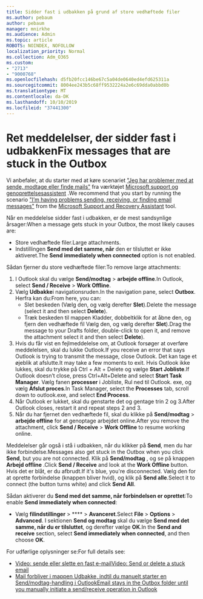 ```yaml
---
title: Sidder fast i udbakken på grund af store vedhæftede filer
ms.author: pebaum
author: pebaum
manager: mnirkhe
ms.audience: Admin
ms.topic: article
ROBOTS: NOINDEX, NOFOLLOW
localization_priority: Normal
ms.collection: Adm_O365
ms.custom:
- "2713"
- "9000768"
ms.openlocfilehash: d5fb20fcc146be67c5a04de0640ed4efd625311a
ms.sourcegitcommit: 8004ee243b5c68ff9532224a2e6c69dda0abbd0b
ms.translationtype: MT
ms.contentlocale: da-DK
ms.lasthandoff: 10/10/2019
ms.locfileid: "37441300"
---
```

# <a name="fix-messages-that-are-stuck-in-the-outbox"></a><span data-ttu-id="76b4a-102">Ret meddelelser, der sidder fast i udbakken</span><span class="sxs-lookup"><span data-stu-id="76b4a-102">Fix messages that are stuck in the Outbox</span></span>

<span data-ttu-id="76b4a-103">Vi anbefaler, at du starter med at køre scenariet ["Jeg har problemer med at sende, modtage eller finde mails"](https://aka.ms/SaRA-OutlookSendReceive) fra værktøjet [Microsoft support og genoprettelsesassistent](https://diagnostics.office.com/#/) .</span><span class="sxs-lookup"><span data-stu-id="76b4a-103">We recommend that you start by running the scenario ["I’m having problems sending, receiving, or finding email messages"](https://aka.ms/SaRA-OutlookSendReceive) from the [Microsoft Support and Recovery Assistant](https://diagnostics.office.com/#/) tool.</span></span>

<span data-ttu-id="76b4a-104">Når en meddelelse sidder fast i udbakken, er de mest sandsynlige årsager:</span><span class="sxs-lookup"><span data-stu-id="76b4a-104">When a message gets stuck in your Outbox, the most likely causes are:</span></span>
- <span data-ttu-id="76b4a-105">Store vedhæftede filer.</span><span class="sxs-lookup"><span data-stu-id="76b4a-105">Large attachments.</span></span>
- <span data-ttu-id="76b4a-106">Indstillingen **Send med det samme, når** den er tilsluttet er ikke aktiveret.</span><span class="sxs-lookup"><span data-stu-id="76b4a-106">The **Send immediately when connected** option is not enabled.</span></span>

<span data-ttu-id="76b4a-107">Sådan fjerner du store vedhæftede filer:</span><span class="sxs-lookup"><span data-stu-id="76b4a-107">To remove large attachments:</span></span> 

1. <span data-ttu-id="76b4a-108">I Outlook skal du vælge **Send/modtag** > **arbejde offline**.</span><span class="sxs-lookup"><span data-stu-id="76b4a-108">In Outlook, select **Send / Receive** > **Work Offline**.</span></span> 
2. <span data-ttu-id="76b4a-109">Vælg **Udbakke**i navigationsruden.</span><span class="sxs-lookup"><span data-stu-id="76b4a-109">In the navigation pane, select **Outbox**.</span></span> <span data-ttu-id="76b4a-110">Herfra kan du:</span><span class="sxs-lookup"><span data-stu-id="76b4a-110">From here, you can:</span></span> 
    - <span data-ttu-id="76b4a-111">Slet beskeden (Vælg den, og vælg derefter **Slet**).</span><span class="sxs-lookup"><span data-stu-id="76b4a-111">Delete the message (select it and then select **Delete**).</span></span>
    - <span data-ttu-id="76b4a-112">Træk beskeden til mappen Kladder, dobbeltklik for at åbne den, og fjern den vedhæftede fil Vælg den, og vælg derefter **Slet**).</span><span class="sxs-lookup"><span data-stu-id="76b4a-112">Drag the message to your Drafts folder, double-click to open it, and remove the attachment select it and then select **Delete**).</span></span>
3. <span data-ttu-id="76b4a-113">Hvis du får vist en fejlmeddelelse om, at Outlook forsøger at overføre meddelelsen, skal du lukke Outlook.</span><span class="sxs-lookup"><span data-stu-id="76b4a-113">If you receive an error that says Outlook is trying to transmit the message, close Outlook.</span></span> <span data-ttu-id="76b4a-114">Det kan tage et øjeblik at afslutte.</span><span class="sxs-lookup"><span data-stu-id="76b4a-114">It may take a few moments to exit.</span></span> <span data-ttu-id="76b4a-115">Hvis Outlook ikke lukkes, skal du trykke på Ctrl + Alt + Delete og vælge **Start Jobliste**.</span><span class="sxs-lookup"><span data-stu-id="76b4a-115">If Outlook doesn’t close, press Ctrl+Alt+Delete and select **Start Task Manager**.</span></span> <span data-ttu-id="76b4a-116">Vælg fanen **processer** i Jobliste, Rul ned til Outlook. exe, og vælg **Afslut proces**.</span><span class="sxs-lookup"><span data-stu-id="76b4a-116">In Task Manager, select the **Processes** tab, scroll down to outlook.exe, and select **End Process**.</span></span>
4. <span data-ttu-id="76b4a-117">Når Outlook er lukket, skal du genstarte det og gentage trin 2 og 3.</span><span class="sxs-lookup"><span data-stu-id="76b4a-117">After Outlook closes, restart it and repeat steps 2 and 3.</span></span> 
5. <span data-ttu-id="76b4a-118">Når du har fjernet den vedhæftede fil, skal du klikke på **Send/modtag** > **arbejde offline** for at genoptage arbejdet online.</span><span class="sxs-lookup"><span data-stu-id="76b4a-118">After you remove the attachment, click **Send / Receive** > **Work Offline** to resume working online.</span></span> 

<span data-ttu-id="76b4a-119">Meddelelser går også i stå i udbakken, når du klikker på **Send**, men du har ikke forbindelse.</span><span class="sxs-lookup"><span data-stu-id="76b4a-119">Messages also get stuck in the Outbox when you click **Send**, but you are not connected.</span></span> <span data-ttu-id="76b4a-120">Klik på **Send/modtag** , og se på knappen **Arbejd offline** .</span><span class="sxs-lookup"><span data-stu-id="76b4a-120">Click **Send / Receive** and look at the **Work Offline** button.</span></span> <span data-ttu-id="76b4a-121">Hvis det er blåt, er du afbrudt.</span><span class="sxs-lookup"><span data-stu-id="76b4a-121">If it's blue, you're disconnected.</span></span> <span data-ttu-id="76b4a-122">Vælg den for at oprette forbindelse (knappen bliver hvid), og klik på **Send alle**.</span><span class="sxs-lookup"><span data-stu-id="76b4a-122">Select it to connect (the button turns white) and click **Send All**.</span></span>
 
<span data-ttu-id="76b4a-123">Sådan aktiverer du **Send med det samme, når forbindelsen er oprettet**:</span><span class="sxs-lookup"><span data-stu-id="76b4a-123">To enable **Send immediately when connected**:</span></span>
 
- <span data-ttu-id="76b4a-124">Vælg **filindstillinger** > \*\*\*\* >  **Avanceret**.</span><span class="sxs-lookup"><span data-stu-id="76b4a-124">Select **File** > **Options** >  **Advanced**.</span></span>
<span data-ttu-id="76b4a-125">I sektionen **Send og modtag** skal du vælge **Send med det samme, når du er tilsluttet**, og derefter vælge **OK**.</span><span class="sxs-lookup"><span data-stu-id="76b4a-125">In the **Send and receive** section, select **Send immediately when connected**, and then choose **OK**.</span></span>
 
<span data-ttu-id="76b4a-126">For udførlige oplysninger se:</span><span class="sxs-lookup"><span data-stu-id="76b4a-126">For full details see:</span></span>
- [<span data-ttu-id="76b4a-127">Video: sende eller slette en fast e-mail</span><span class="sxs-lookup"><span data-stu-id="76b4a-127">Video: Send or delete a stuck email</span></span>](https://support.office.com/article/Video-Send-or-delete-an-email-stuck-in-your-outbox-26d5d34a-4e5f-444a-a9e8-44db04a94dec) 
- [<span data-ttu-id="76b4a-128">Mail forbliver i mappen Udbakke, indtil du manuelt starter en Send/modtag-handling i Outlook</span><span class="sxs-lookup"><span data-stu-id="76b4a-128">Email stays in the Outbox folder until you manually initiate a send/receive operation in Outlook</span></span>](https://support.microsoft.com/help/2797572/email-stays-in-the-outbox-folder-until-you-manually-initiate-a-send-re)
